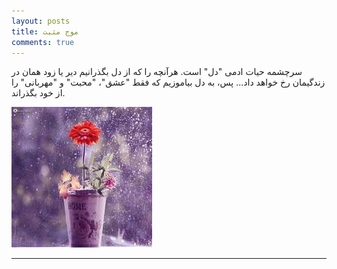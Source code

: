 ```yaml
---
layout: posts
title: موج مثبت
comments: true
---
```



سرچشمه حیات ادمی "دل" است.
هرآنچه را که از دل بگذرانیم دیر یا زود
همان در زندگیمان رخ خواهد داد...
پس،
به دل بیاموزیم که فقط "عشق"، "محبت" و "مهربانی" را از خود بگذراند.

![alt text](../assets/images/grouppic.jpg)

---

